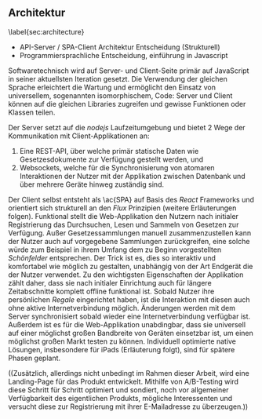 ## Architektur
\label{sec:architecture}

  * API-Server / SPA-Client Architektur Entscheidung (Strukturell)
  * Programmiersprachliche Entscheidung, einführung in Javascript



Softwaretechnisch wird auf Server- und Client-Seite primär auf JavaScript in seiner aktuellsten Iteration gesetzt. Die Verwendung der gleichen Sprache erleichtert die Wartung und ermöglicht den Einsatz von universellem, sogenannten isomorphischem, Code: Server und Client können auf die gleichen Libraries zugreifen und gewisse Funktionen oder Klassen teilen.

Der Server setzt auf die *nodejs* Laufzeitumgebung und bietet 2 Wege der Kommunikation mit Client-Applikationen an:

  1. Eine REST-API, über welche primär statische Daten wie Gesetzesdokumente zur Verfügung gestellt werden, und
  2. Websockets, welche für die Synchronisierung von atomaren Interaktionen der Nutzer mit der Applikation zwischen Datenbank und über mehrere Geräte hinweg zuständig sind.

Der Client selbst entsteht als \ac{SPA} auf Basis des *React* Frameworks und orientiert sich strukturell an den *Flux* Prinzipien (weitere Erläuterungen folgen). Funktional stellt die Web-Applikation den Nutzern nach initialer Registrierung das Durchsuchen, Lesen und Sammeln von Gesetzen zur Verfügung. Außer Gesetzessammlungen manuell zusammenzustellen kann der Nutzer auch auf vorgegebene Sammlungen zurückgreifen, eine solche würde zum Beispiel in ihrem Umfang dem zu Beginn vorgestellten *Schönfelder* entsprechen. Der Trick ist es, dies so interaktiv und komfortabel wie möglich zu gestalten, unabhängig von der Art Endgerät die der Nutzer verwendet. Zu den wichtigsten Eigenschaften der Applikation zählt daher, dass sie nach initialer Einrichtung auch für längere Zeitabschnitte komplett offline funktional ist. Sobald Nutzer ihre persönlichen *Regale* eingerichtet haben, ist die Interaktion mit diesen auch ohne aktive Internetverbindung möglich. Änderungen werden mit dem Server synchronisiert sobald wieder eine Internetverbindung verfügbar ist. Außerdem ist es für die Web-Applikation unabdingbar, dass sie universell auf einer möglichst großen Bandbreite von Geräten einsetzbar ist, um einen möglichst großen Markt testen zu können. Individuell optimierte native Lösungen, insbesondere für iPads (Erläuterung folgt), sind für spätere Phasen geplant.

((Zusätzlich, allerdings nicht unbedingt im Rahmen dieser Arbeit, wird eine Landing-Page für das Produkt entwickelt. Mithilfe von A/B-Testing wird diese Schritt für Schritt optimiert und sondiert, noch vor allgemeiner Verfügbarkeit des eigentlichen Produkts, mögliche Interessenten und versucht diese zur Registrierung mit ihrer E-Mailadresse zu überzeugen.))

